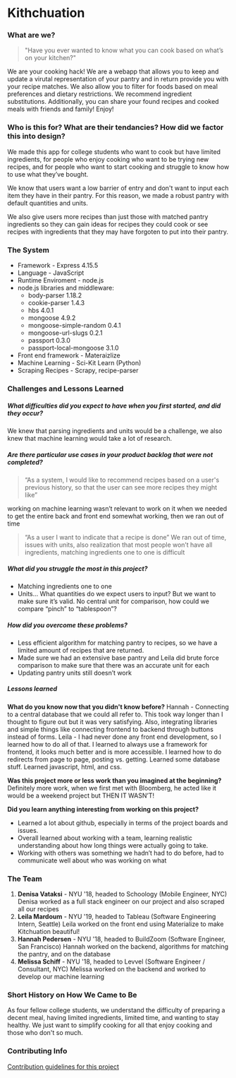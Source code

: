 # Kithchuation

### What are we?
> "Have you ever wanted to know what you can cook based on what’s on your kitchen?"

We are your cooking hack! We are a webapp that allows you to keep and update a virutal representation of your pantry and in return provide you with your recipe matches. We also allow you to filter for foods based on meal preferences and dietary restrictions. We recommend ingredient substitutions. Additionally, you can share your found recipes and cooked meals with friends and family! Enjoy!

### Who is this for? What are their tendancies? How did we factor this into design?
We made this app for college students who want to cook but have limited ingredients, for people who enjoy cooking who want to be trying new recipes, and for people who want to start cooking and struggle to know how to use what they’ve bought. 

We know that users want a low barrier of entry and don't want to input each item they have in their pantry. For this reason, we made a robust pantry with default quantities and units. 

We also give users more recipes than just those with matched pantry ingredients so they can gain ideas for recipes they could cook or see recipes with ingredients that they may have forgoten to put into their pantry. 

### The System
* Framework - Express 4.15.5
* Language - JavaScript
* Runtime Enviroment - node.js
* node.js libraries and middleware:
  * body-parser 1.18.2
  * cookie-parser 1.4.3
  * hbs 4.0.1
  * mongoose 4.9.2
  * mongoose-simple-random 0.4.1  
  * mongoose-url-slugs 0.2.1
  * passport 0.3.0
  * passport-local-mongoose 3.1.0
* Front end framework - Materaizlize
* Machine Learning - Sci-Kit Learn (Python)
* Scraping Recipes - Scrapy, recipe-parser

### Challenges and Lessons Learned
##### What difficulties did you expect to have when you first started, and did they occur?
We knew that parsing ingredients and units would be a challenge, we also knew that machine learning would take a lot of research.
##### Are there particular use cases in your product backlog that were not completed?
>“As a system, I would like to recommend recipes based on a user's previous history, so that the user can see more recipes they might like”

working on machine learning wasn’t relevant to work on it when we needed to get the entire back and front end somewhat working, then we ran out of time

>“As a user I want to indicate that a recipe is done”
We ran out of time, issues with units, also realization that most people won’t have all ingredients, matching ingredients one to one is difficult

##### What did you struggle the most in this project?
* Matching ingredients one to one
* Units… What quantities do we expect users to input? But we want to make sure it’s valid. No central unit for comparison, how could we compare “pinch” to “tablespoon”? 
##### How did you overcome these problems?
* Less efficient algorithm for matching pantry to recipes, so we have a limited amount of recipes that are returned. 
* Made sure we had an extensive base pantry and Leila did brute force comparison to make sure that there was an accurate unit for each
* Updating pantry units still doesn’t work 

##### Lessons learned
**What do you know now that you didn't know before?**
Hannah - Connecting to a central database that we could all refer to. This took way longer than I thought to figure out but it was very satisfying. Also, integrating libraries and simple things like connecting frontend to backend through buttons instead of forms.
Leila - I had never done any front end development, so I learned how to do all of that. I learned to always use a framework for frontend, it looks much better and is more accessible. I learned how to do redirects from page to page, posting vs. getting. Learned some database stuff. Learned javascript, html, and css.

**Was this project more or less work than you imagined at the beginning?**
Definitely more work, when we first met with Bloomberg, he acted like it would be a weekend project but THEN IT WASN’T!

**Did you learn anything interesting from working on this project?**
* Learned a lot about github, especially in terms of the project boards and issues. 
* Overall learned about working with a team, learning realistic understanding about how long things were actually going to take. 
* Working with others was something we hadn’t had to do before, had to communicate well about who was working on what



### The Team
1. **Denisa Vataksi** - NYU '18, headed to Schoology (Mobile Engineer, NYC)
Denisa worked as a full stack engineer on our project and also scraped all our recipes
2. **Leila Mardoum** - NYU '19, headed to Tableau (Software Engineering Intern, Seattle)
Leila worked on the front end using Materialize to make Kitchuation beautiful!
3. **Hannah Pedersen** - NYU '18, headed to BuildZoom (Software Engineer, San Francisco)
Hannah worked on the backend, algorithms for matching the pantry, and on the database
4. **Melissa Schiff** - NYU '18, headed to Levvel (Software Engineer / Consultant, NYC)
Melissa worked on the backend and worked to develop our machine learning

### Short History on How We Came to Be
As four fellow college students, we understand the difficulty of preparing a decent meal, having limited ingredients, limited time, and wanting to stay healthy. We just want to simplify cooking for all that enjoy cooking and those who don't so much. 

### Contributing Info
[Contribution guidelines for this project](https://github.com/nyu-software-engineering/recipe-recommender/blob/master/CONTRIBUTING.md)


